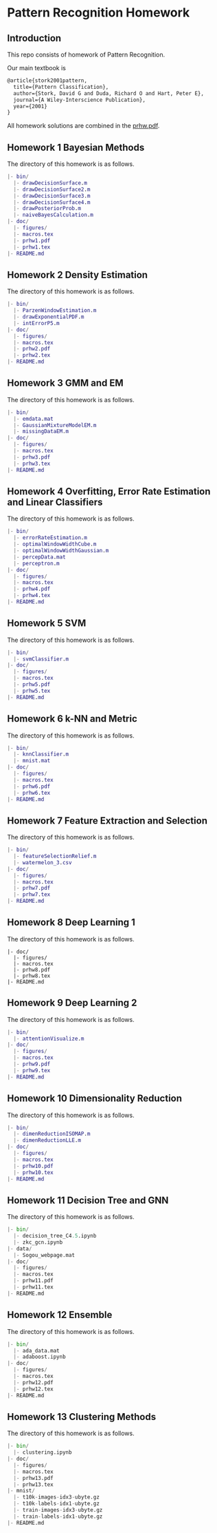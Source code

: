 # Pattern Recognition Homework

## Introduction

This repo consists of homework of Pattern Recognition. 

Our main textbook is 

```tex
@article{stork2001pattern,
  title={Pattern Classification},
  author={Stork, David G and Duda, Richard O and Hart, Peter E},
  journal={A Wiley-Interscience Publication},
  year={2001}
}
```

All homework solutions are combined in the [prhw.pdf](/prhw.pdf).

## Homework 1 Bayesian Methods

The directory of this homework is as follows.

```matlab
|- bin/
  |- drawDecisionSurface.m
  |- drawDecisionSurface2.m
  |- drawDecisionSurface3.m
  |- drawDecisionSurface4.m
  |- drawPosteriorProb.m
  |- naiveBayesCalculation.m
|- doc/
  |- figures/
  |- macros.tex
  |- prhw1.pdf
  |- prhw1.tex
|- README.md
```

## Homework 2 Density Estimation

The directory of this homework is as follows.

```matlab
|- bin/
  |- ParzenWindowEstimation.m
  |- drawExponentialPDF.m
  |- intErrorP5.m
|- doc/
  |- figures/
  |- macros.tex
  |- prhw2.pdf
  |- prhw2.tex
|- README.md
```

## Homework 3 GMM and EM

The directory of this homework is as follows.

```matlab
|- bin/
  |- emdata.mat
  |- GaussianMixtureModelEM.m
  |- missingDataEM.m
|- doc/
  |- figures/
  |- macros.tex
  |- prhw3.pdf
  |- prhw3.tex
|- README.md
```

## Homework 4 Overfitting, Error Rate Estimation and Linear Classifiers

The directory of this homework is as follows.

```matlab
|- bin/
  |- errorRateEstimation.m
  |- optimalWindowWidthCube.m
  |- optimalWindowWidthGaussian.m
  |- percepData.mat
  |- perceptron.m
|- doc/
  |- figures/
  |- macros.tex
  |- prhw4.pdf
  |- prhw4.tex
|- README.md
```

## Homework 5 SVM

The directory of this homework is as follows.

```matlab
|- bin/
  |- svmClassifier.m
|- doc/
  |- figures/
  |- macros.tex
  |- prhw5.pdf
  |- prhw5.tex
|- README.md
```

## Homework 6 k-NN and Metric

The directory of this homework is as follows.

```matlab
|- bin/
  |- knnClassifier.m
  |- mnist.mat
|- doc/
  |- figures/
  |- macros.tex
  |- prhw6.pdf
  |- prhw6.tex
|- README.md
```

## Homework 7 Feature Extraction and Selection

The directory of this homework is as follows.

```matlab
|- bin/
  |- featureSelectionRelief.m
  |- watermelon_3.csv
|- doc/
  |- figures/
  |- macros.tex
  |- prhw7.pdf
  |- prhw7.tex
|- README.md
```

## Homework 8 Deep Learning 1

The directory of this homework is as follows.

```
|- doc/
  |- figures/
  |- macros.tex
  |- prhw8.pdf
  |- prhw8.tex
|- README.md
```

## Homework 9 Deep Learning 2

The directory of this homework is as follows.

```matlab
|- bin/
  |- attentionVisualize.m
|- doc/
  |- figures/
  |- macros.tex
  |- prhw9.pdf
  |- prhw9.tex
|- README.md
```

## Homework 10 Dimensionality Reduction

The directory of this homework is as follows.

```matlab
|- bin/
  |- dimenReductionISOMAP.m
  |- dimenReductionLLE.m
|- doc/
  |- figures/
  |- macros.tex
  |- prhw10.pdf
  |- prhw10.tex
|- README.md
```

## Homework 11 Decision Tree and GNN

The directory of this homework is as follows.

```python
|- bin/
  |- decision_tree_C4.5.ipynb
  |- zkc_gcn.ipynb
|- data/
  |- Sogou_webpage.mat
|- doc/
  |- figures/
  |- macros.tex
  |- prhw11.pdf
  |- prhw11.tex
|- README.md
```

## Homework 12 Ensemble

The directory of this homework is as follows.

```python
|- bin/
  |- ada_data.mat
  |- adaboost.ipynb
|- doc/
  |- figures/
  |- macros.tex
  |- prhw12.pdf
  |- prhw12.tex
|- README.md
```

## Homework 13 Clustering Methods

The directory of this homework is as follows.

```python
|- bin/
  |- clustering.ipynb
|- doc/
  |- figures/
  |- macros.tex
  |- prhw13.pdf
  |- prhw13.tex
|- mnist/
  |- t10k-images-idx3-ubyte.gz
  |- t10k-labels-idx1-ubyte.gz
  |- train-images-idx3-ubyte.gz
  |- train-labels-idx1-ubyte.gz
|- README.md
```
